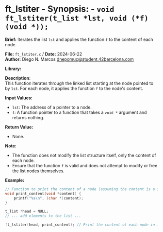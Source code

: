 # ft_lstiter - **Synopsis:** - `void ft_lstiter(t_list *lst, void (*f)(void *));`

**Brief:**
Iterates the list `lst` and applies the function `f` to the content of each node.

**File:** `ft_lstiter.c` / **Date:** 2024-06-22  
**Author:** Diego N. Marcos <dnepomuc@student.42barcelona.com>

**Library:**



**Description:**  
This function iterates through the linked list starting at the node pointed to by `lst`.  For each node, it applies the function `f` to the node's content.

**Input Values:**  
* `lst`: The address of a pointer to a node.
* `f`: A function pointer to a function that takes a `void *` argument and returns nothing.

**Return Value:**  
* None.

**Note:**  
- The function does not modify the list structure itself, only the content of each node.
- Ensure that the function `f` is valid and does not attempt to modify or free the list nodes themselves.

**Example:**  
```c
// Function to print the content of a node (assuming the content is a string)
void print_content(void *content) {
    printf("%s\n", (char *)content);
}

t_list *head = NULL;
// ... add elements to the list ...

ft_lstiter(head, print_content); // Print the content of each node in the list

